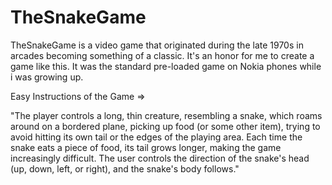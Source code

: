# TheSnakeGame

TheSnakeGame is a video game that originated during the late 1970s in arcades becoming something of a classic. It's an honor for me to create a game like this. 
It was the standard pre-loaded game on Nokia phones while i was growing up.

Easy Instructions of the Game => 

"The player controls a long, thin creature, resembling a snake, which roams around on a bordered plane, picking up food (or some other item), trying to avoid
hitting its own tail or the edges of the playing area. Each time the snake eats a piece of food, its tail grows longer, making the game increasingly difficult.
The user controls the direction of the snake's head (up, down, left, or right), and the snake's body follows."
